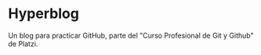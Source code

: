 # Hyperblog
Un blog para practicar GitHub, parte del "Curso Profesional de Git y Github" de Platzi.
